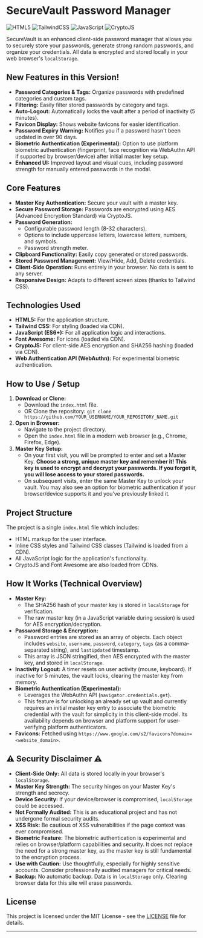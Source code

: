 # SecureVault Password Manager

![HTML5](https://img.shields.io/badge/HTML5-E34F26?style=for-the-badge&logo=html5&logoColor=white) ![TailwindCSS](https://img.shields.io/badge/Tailwind_CSS-38B2AC?style=for-the-badge&logo=tailwind-css&logoColor=white) ![JavaScript](https://img.shields.io/badge/JavaScript-F7DF1E?style=for-the-badge&logo=javascript&logoColor=black) ![CryptoJS](https://img.shields.io/badge/CryptoJS-Encryption-blue?style=for-the-badge)

SecureVault is an enhanced client-side password manager that allows you to securely store your passwords, generate strong random passwords, and organize your credentials. All data is encrypted and stored locally in your web browser's `localStorage`.


## New Features in this Version!

* **Password Categories & Tags:** Organize passwords with predefined categories and custom tags.
* **Filtering:** Easily filter stored passwords by category and tags.
* **Auto-Logout:** Automatically locks the vault after a period of inactivity (5 minutes).
* **Favicon Display:** Shows website favicons for easier identification.
* **Password Expiry Warning:** Notifies you if a password hasn't been updated in over 90 days.
* **Biometric Authentication (Experimental):** Option to use platform biometric authentication (fingerprint, face recognition via WebAuthn API if supported by browser/device) after initial master key setup.
* **Enhanced UI:** Improved layout and visual cues, including password strength for manually entered passwords in the modal.

## Core Features

* **Master Key Authentication:** Secure your vault with a master key.
* **Secure Password Storage:** Passwords are encrypted using AES (Advanced Encryption Standard) via CryptoJS.
* **Password Generation:**
    * Configurable password length (8-32 characters).
    * Options to include uppercase letters, lowercase letters, numbers, and symbols.
    * Password strength meter.
* **Clipboard Functionality:** Easily copy generated or stored passwords.
* **Stored Password Management:** View/Hide, Add, Delete credentials.
* **Client-Side Operation:** Runs entirely in your browser. No data is sent to any server.
* **Responsive Design:** Adapts to different screen sizes (thanks to Tailwind CSS).

## Technologies Used

* **HTML5:** For the application structure.
* **Tailwind CSS:** For styling (loaded via CDN).
* **JavaScript (ES6+):** For all application logic and interactions.
* **Font Awesome:** For icons (loaded via CDN).
* **CryptoJS:** For client-side AES encryption and SHA256 hashing (loaded via CDN).
* **Web Authentication API (WebAuthn):** For experimental biometric authentication.

## How to Use / Setup

1.  **Download or Clone:**
    * Download the `index.html` file.
    * OR Clone the repository: `git clone https://github.com/YOUR_USERNAME/YOUR_REPOSITORY_NAME.git`
2.  **Open in Browser:**
    * Navigate to the project directory.
    * Open the `index.html` file in a modern web browser (e.g., Chrome, Firefox, Edge).
3.  **Master Key Setup:**
    * On your first visit, you will be prompted to enter and set a Master Key. **Choose a strong, unique master key and remember it! This key is used to encrypt and decrypt your passwords. If you forget it, you will lose access to your stored passwords.**
    * On subsequent visits, enter the same Master Key to unlock your vault. You may also see an option for biometric authentication if your browser/device supports it and you've previously linked it.

## Project Structure

The project is a single `index.html` file which includes:
* HTML markup for the user interface.
* Inline CSS styles and Tailwind CSS classes (Tailwind is loaded from a CDN).
* All JavaScript logic for the application's functionality.
* CryptoJS and Font Awesome are also loaded from CDNs.

## How It Works (Technical Overview)

* **Master Key:**
    * The SHA256 hash of your master key is stored in `localStorage` for verification.
    * The raw master key (in a JavaScript variable during session) is used for AES encryption/decryption.
* **Password Storage & Encryption:**
    * Password entries are stored as an array of objects. Each object includes `website`, `username`, `password`, `category`, `tags` (as a comma-separated string), and `lastUpdated` timestamp.
    * This array is JSON stringified, then AES encrypted with the master key, and stored in `localStorage`.
* **Inactivity Logout:** A timer resets on user activity (mouse, keyboard). If inactive for 5 minutes, the vault locks, clearing the master key from memory.
* **Biometric Authentication (Experimental):**
    * Leverages the WebAuthn API (`navigator.credentials.get`).
    * This feature is for unlocking an already set up vault and currently requires an initial master key entry to associate the biometric credential with the vault for simplicity in this client-side model. Its availability depends on browser and platform support for user-verifying platform authenticators.
* **Favicons:** Fetched using `https://www.google.com/s2/favicons?domain=<website_domain>`.

## ⚠️ Security Disclaimer ⚠️

* **Client-Side Only:** All data is stored locally in your browser's `localStorage`.
* **Master Key Strength:** The security hinges on your Master Key's strength and secrecy.
* **Device Security:** If your device/browser is compromised, `localStorage` could be accessed.
* **Not Formally Audited:** This is an educational project and has not undergone formal security audits.
* **XSS Risk:** Be cautious of XSS vulnerabilities if the page context was ever compromised.
* **Biometric Feature:** The biometric authentication is experimental and relies on browser/platform capabilities and security. It does not replace the need for a strong master key, as the master key is still fundamental to the encryption process.
* **Use with Caution:** Use thoughtfully, especially for highly sensitive accounts. Consider professionally audited managers for critical needs.
* **Backup:** No automatic backup. Data is in `localStorage` only. Clearing browser data for this site will erase passwords.

## License

This project is licensed under the MIT License - see the [LICENSE](LICENSE) file for details.

---
